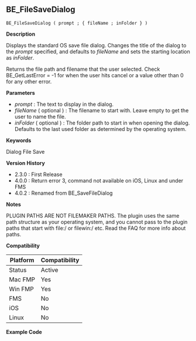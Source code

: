 ## BE_FileSaveDialog

    BE_FileSaveDialog ( prompt ; { fileName ; inFolder } )

**Description**  

Displays the standard OS save file dialog. Changes the title of the dialog to the *prompt* specified, and defaults to *fileName* and sets the starting location as *inFolder*.

Returns the file path and filename that the user selected.  Check BE_GetLastError = -1 for when the user hits cancel or a value other than 0 for any other error.

**Parameters**

* *prompt* : The text to display in the dialog.
* *fileName* ( optional ) : The filename to start with. Leave empty to get the user to name the file.
* *inFolder* ( optional ) : The folder path to start in when opening the dialog. Defaults to the last used folder as determined by the operating system.

**Keywords**  

Dialog File Save

**Version History**

* 2.3.0 : First Release
* 4.0.0 : Return error 3, command not available on iOS, Linux and under FMS
* 4.0.2 : Renamed from BE_SaveFileDialog

**Notes**

PLUGIN PATHS ARE NOT FILEMAKER PATHS. The plugin uses the same path structure as your operating system, and you cannot pass to the plugin paths that start with file:/ or filewin:/ etc.  Read the FAQ for more info about paths.

**Compatibility** 

| Platform | Compatibility |
|-----------|-----------|
| Status | Active |  
| Mac FMP | Yes  |  
| Win FMP | Yes  |  
| FMS | No  |  
| iOS | No  |  
| Linux | No  |  

**Example Code**
